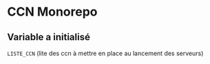 # CCN Monorepo

## Variable a initialisé
`LISTE_CCN` (lite des ccn à mettre en place au lancement des serveurs)